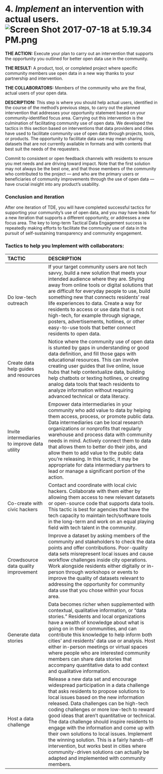 # 4. _Implement_ an intervention with actual users.![](https://lh5.googleusercontent.com/_PEDfdxFsd38pbpiHWSQtBgOCJmqiZNVv-ACAEuhvviwjNKcOAg28RMzpdda7APfasWqEkBt0ii4xvu4oC_4vHgOdCI8s7q3ZyquZyKEZvX2Xp4O6oyWm7WZv6Jcd30xDb_dYdi7 "Screen Shot 2017-07-18 at 5.19.34 PM.png")

**THE ACTION:** Execute your plan to carry out an intervention that supports the opportunity you outlined for better open data use in the community.

**THE RESULT:** A product, tool, or completed project where specific community members use open data in a new way thanks to your partnership and intervention.

**THE COLLABORATORS:** Members of the community who are the final, actual users of your open data.

**DESCRIPTION:** This step is where you should help actual users, identified in the course of the method’s previous steps, to carry out the planned intervention that addresses your opportunity statement based on your community-identified focus area. Carrying out this intervention is the culmination of facilitating community use of open data. We developed the tactics in this section based on interventions that data providers and cities have used to facilitate community use of open data through projects, tools, or products. The opportunity to facilitate data use may mean sharing datasets that are not currently available in formats and with contents that best suit the needs of the requesters.

Commit to consistent or open feedback channels with residents to ensure you met needs and are driving toward impact. Note that the first solution may not always be the best one, and that those members of the community who contributed to the project — and who are the primary users or beneficiaries of community improvements through the use of open data — have crucial insight into any product’s usability.

### Conclusion and iteration

After one iteration of TDE, you will have completed successful tactics for supporting your community’s use of open data, and you may have leads for a new iteration that supports a different opportunity, or addresses a new focus area. The key to long-term Tactical Data Engagement success is repeatedly making efforts to facilitate the community use of data in the pursuit of self-sustaining transparency and community engagement.

### Tactics to help you Implement with collaborators:

| TACTIC | DESCRIPTION |
| :--- | :--- |
| Do low-tech outreach | If your target community users are not tech savvy, build a new solution that meets your intended audience where they are. Shying away from online tools or digital solutions that are difficult for everyday people to use, build something new that connects residents’ real life experiences to data. Create a way for residents to access or use data that is not high-tech, for example through signage, posters, advertisements, hotlines, or other easy-to-use tools that better connect residents to open data. |
| Create data help guides and resources | Notice where the community use of open data is stunted by gaps in understanding or good data definition, and fill those gaps with educational resources. This can involve creating user guides that live online, issue hubs that help contextualize data, building help chatbots or texting hotlines, or creating analog data tools that teach residents to analyze information without requiring advanced technical or data literacy. |
| Invite intermediaries to improve data utility | Empower data intermediaries in your community who add value to data by helping them access, process, or promote public data. Data intermediaries can be local research organizations or nonprofits that regularly warehouse and process data with community needs in mind. Actively connect them to data that allows them to better do their jobs, and allow them to add value to the public data you’re releasing. In this tactic, it may be appropriate for data intermediary partners to lead or manage a significant portion of the action. |
| Co-create with civic hackers | Contact and coordinate with local civic hackers. Collaborate with them either by allowing them access to new relevant datasets or open-source code that supports data tools. This tactic is best for agencies that have the tech capacity to maintain tech/software tools in the long-term and work on an equal playing field with tech talent in the community. |
| Crowdsource data quality improvement | Improve a dataset by asking members of the community and stakeholders to check the data points and offer contributions. Poor-quality data sets misrepresent local issues and cause workflow challenges inside city operations. Work alongside residents either digitally or in-person through workshops or events to improve the quality of datasets relevant to addressing the opportunity for community data use that you chose within your focus area. |
| Generate data stories | Data becomes richer when supplemented with contextual, qualitative information, or “data stories.” Residents and local organizations have a wealth of knowledge about what is going on in their communities, and can contribute this knowledge to help inform both cities’ and residents’ data use or analysis. Host either in-person meetings or virtual spaces where people who are interested community members can share data stories that accompany quantitative data to add context and qualitative information. |
| Host a data challenge | Release a new data set and encourage widespread participation in a data challenge that asks residents to propose solutions to local issues based on the new information released. Data challenges can be high-tech coding challenges or more low-tech to reward good ideas that aren’t quantitative or technical. The data challenge should inspire residents to engage with the information and come up with their own solutions to local issues. Implement the winning solution. This is a fairly hands-off intervention, but works best in cities where community-driven solutions can actually be adapted and implemented with community members. |



